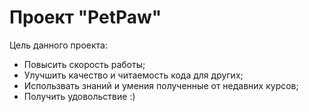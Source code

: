 # Проект "PetPaw"

Цель данного проекта:
- Повысить скорость работы;
- Улучшить качество и читаемость кода для других;
- Использвать знаний и умения полученные от недавних курсов;
- Получить удовольствие :)
